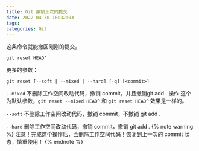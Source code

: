 ```yaml
---
title: Git 撤销上次的提交
date: 2022-04-30 18:32:03
tags:
categories: Git
---
```


这条命令就能撤回刚刚的提交。
```
git reset HEAD^
```

更多的参数：
<!--more-->
```
git reset [--soft | --mixed | --hard] [-q] [<commit>]
```

`--mixed`
不删除工作空间改动代码，撤销 commit，并且撤销git add . 操作
这个为默认参数，`git reset --mixed HEAD^` 和 `git reset HEAD^` 效果是一样的。

`--soft`
不删除工作空间改动代码，撤销 commit，不撤销 git add .

`--hard`
删除工作空间改动代码，撤销 commit，撤销 git add .
{% note warning %}
注意！完成这个操作后，会删除工作空间代码！恢复到上一次的 commit 状态，慎重使用！
{% endnote %}

